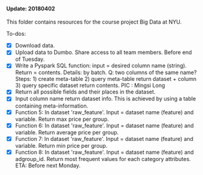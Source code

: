 #### Update: 20180402

This folder contains resources for the course project Big Data at NYU.

To-dos:

- [X] Download data.
- [X] Upload data to Dumbo. Share access to all team members. Before end of Tuesday.
- [X] Write a Pyspark SQL function: input = desired column name (string). Return = contents. Details: by batch. Q: two columns of the same name? Steps: 1) create meta-table 2) query meta-table return dataset + column 3) query specific dataset return contents. PIC : Mingsi Long
- [X] Return all possible fields and their places in the dataset.
- [X] Input column name return dataset info. This is achieved by using a table containing meta-information.
- [X] Function 5: In dataset 'raw_feature'. Input = dataset name (feature) and variable. Return max price per group.
- [X] Function 6: In dataset 'raw_feature'. Input = dataset name (feature) and variable. Return average price per group.
- [X] Function 7: In dataset 'raw_feature'. Input = dataset name (feature) and variable. Return min price per group.
- [X] Function 8: In dataset 'raw_feature'. Input = dataset name (feature) and adgroup_id. Return most frequent values for each category attributes.
ETA: Before next Monday.
